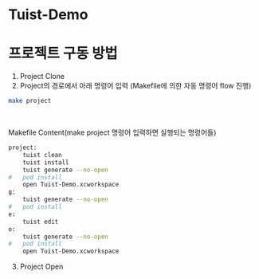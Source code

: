 # Tuist-Demo
# 프로젝트 구동 방법
1. Project Clone
2. Project의 경로에서 아래 명령어 입력 (Makefile에 의한 자동 명령어 flow 진행)

```bash
make project
```
<br>

Makefile Content(make project 명령어 입력하면 실행되는 명령어들)
```bash
project:
	tuist clean
	tuist install
	tuist generate --no-open
#	pod install
	open Tuist-Demo.xcworkspace
g:
	tuist generate --no-open
#	pod install
e:
	tuist edit
o:
	tuist generate --no-open
#	pod install
	open Tuist-Demo.xcworkspace
```

3. Project Open


